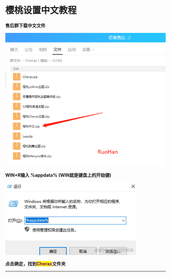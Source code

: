 # 樱桃设置中文教程

**售后群下载中文文件**

![](<../../.gitbook/assets/image (58).png>)

**WIN+R输入 %appdata%  (WIN就是键盘上的开始键)**

![](<../../.gitbook/assets/image (22).png>)

**点击确定，找到**<mark style="color:purple;">**Cherax**</mark>**文件夹**

****
